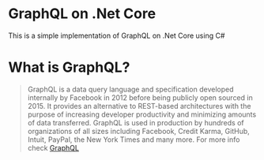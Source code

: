 # GraphQL on .Net Core

This is a simple implementation of GraphQL on .Net Core using C#

# What is GraphQL?

> GraphQL is a data query language and specification developed internally by Facebook in 2012 before being publicly open sourced in 2015. It provides an alternative to REST-based architectures with the purpose of increasing developer productivity and minimizing amounts of data transferred. GraphQL is used in production by hundreds of organizations of all sizes including Facebook, Credit Karma, GitHub, Intuit, PayPal, the New York Times and many more.
For more info check [GraphQL][GraphQLSite]

[GraphQLSite]: https://graphql.org/